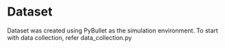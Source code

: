 # Dataset

Dataset was created using PyBullet as the simulation environment. To start with data collection, refer data_collection.py
